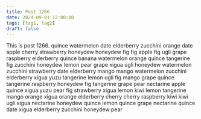 ```yaml
---
title: Post 1266
date: 2024-09-01 12:00:00
tags: [tag1, tag2]
draft: false
---
```

This is post 1266.
quince
watermelon
date
elderberry
zucchini
orange
date
apple
cherry
strawberry
honeydew
honeydew
fig
fig
apple
fig
ugli
grape
raspberry
elderberry
quince
banana
watermelon
orange
quince
tangerine
fig
zucchini
honeydew
lemon
pear
grape
xigua
ugli
honeydew
watermelon
zucchini
strawberry
date
elderberry
mango
mango
watermelon
zucchini
elderberry
xigua
yuzu
tangerine
lemon
ugli
fig
mango
grape
quince
tangerine
raspberry
honeydew
fig
tangerine
grape
pear
nectarine
apple
quince
xigua
yuzu
pear
fig
strawberry
xigua
lemon
kiwi
lemon
tangerine
mango
orange
xigua
orange
elderberry
cherry
cherry
raspberry
kiwi
kiwi
ugli
xigua
nectarine
honeydew
quince
lemon
quince
grape
nectarine
quince
date
xigua
elderberry
zucchini
honeydew
pear
